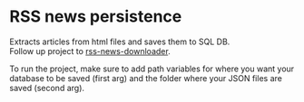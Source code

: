 # RSS news persistence

Extracts articles from html files and saves them to SQL DB.  
Follow up project to [rss-news-downloader](https://github.com/MaxManthey/rss-news-downloader).
  
To run the project, make sure to add path variables for where you want your database to be saved (first arg) and the folder where your JSON files are saved (second arg).
